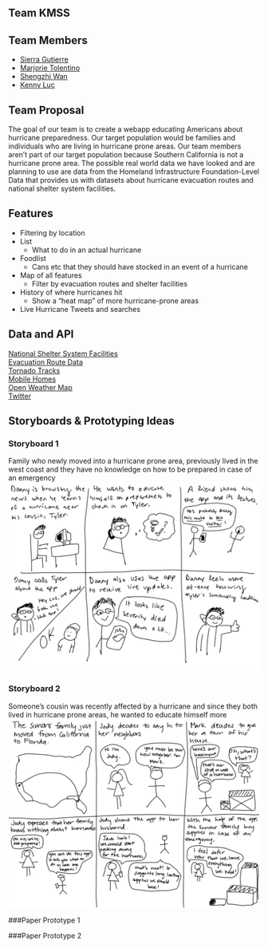 ## **Team KMSS**

## Team Members
* [Sierra Gutierre](https://github.com/sierracaitlin)<br />
* [Marjorie Tolentino](https://github.com/marj-nt)<br />
* [Shengzhi Wan](https://github.com/ShengzhiW)<br />
* [Kenny Luc](https://github.com/kennyyluc)<br />



## Team Proposal

The goal of our team is to create a webapp educating Americans about hurricane preparedness. Our target population would be families and individuals who are living in hurricane prone areas. Our team members aren’t part of our target population because Southern California is not a hurricane prone area. The possible real world data we have looked and are planning to use are data from the Homeland Infrastructure Foundation-Level Data that provides us with datasets about hurricane evacuation routes and national shelter system facilities.


## Features

*   Filtering by location
*   List
    *   What to do in an actual hurricane
*   Foodlist 
    *   Cans etc that they should have stocked in an event of a hurricane
*   Map of all features
    *   Filter by evacuation routes and shelter facilities
*   History of where hurricanes hit
    *   Show a “heat map” of more hurricane-prone areas
*   Live Hurricane Tweets and searches


## Data and API

[National Shelter System Facilities](https://hifld-geoplatform.opendata.arcgis.com/datasets/national-shelter-system-facilities/data)<br />
[Evacuation Route Data](https://hifld-geoplatform.opendata.arcgis.com/datasets/hurricane-evacuation-routes?geometry=-99.092%2C30.473%2C-93.819%2C31.298)<br />
[Tornado Tracks](https://hifld-geoplatform.opendata.arcgis.com/datasets/historical-tornado-tracks)<br />
[Mobile Homes](https://hifld-geoplatform.opendata.arcgis.com/datasets/mobile-home-parks)<br />
[Open Weather Map](https://openweathermap.org/api)<br />
[Twitter](https://developer.twitter.com/)<br />


## Storyboards & Prototyping Ideas

### Storyboard 1
Family who newly moved into a hurricane prone area, previously lived in the west coast and they have no knowledge on how to be prepared in case of an emergency
![Image of Storyboard 1](https://raw.githubusercontent.com/ShengzhiW/kmss/master/milestone1/Storyboards/Storyboards.001.png)


### Storyboard 2
Someone’s cousin was recently affected by a hurricane and since they both lived in hurricane prone areas, he wanted to educate himself more
![Image of Storyboard 2](https://raw.githubusercontent.com/ShengzhiW/kmss/master/milestone1/Storyboards/Storyboards.002.png)

###Paper Prototype 1

###Paper Prototype 2

